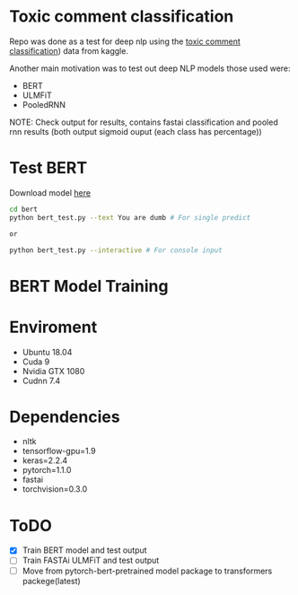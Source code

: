 # Toxic comment classification
Repo was done as a test for deep nlp using the [toxic comment classification](https://www.kaggle.com/c/jigsaw-toxic-comment-classification-challenge/data)) data from kaggle.

Another main motivation was to test out deep NLP models those used were:
- BERT
- ULMFiT
- PooledRNN

NOTE: Check output for results, contains fastai classification and pooled rnn results (both output sigmoid ouput (each class has percentage))

# Test BERT
Download model [here](https://drive.google.com/open?id=1bRiOF_CkyHRDZXFW1apf38Yobku5iDvn)
```sh
cd bert
python bert_test.py --text You are dumb # For single predict

or 

python bert_test.py --interactive # For console input
```

# BERT Model Training

# Enviroment
- Ubuntu 18.04
- Cuda 9
- Nvidia GTX 1080
- Cudnn 7.4

# Dependencies
- nltk
- tensorflow-gpu=1.9
- keras=2.2.4
- pytorch=1.1.0
- fastai
- torchvision=0.3.0

# ToDO
- [x] Train BERT model and test output
- [ ] Train FASTAi ULMFiT and test output
- [ ] Move from pytorch-bert-pretrained model package to transformers packege(latest)
